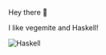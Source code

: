 <!-- <p>
<img width="298" alt="bandit-heeler" src="https://github.com/unorsk/unorsk/assets/25188/1fff611d-2b34-4b7b-8eac-09b3b05bbce2">
</p>
-->
Hey there 👋

I like vegemite and Haskell!
<p>
<img alt="Haskell" src="https://img.shields.io/badge/-Haskell-5e5086?style=flat-square&logo=haskell&logoColor=white" />
</p>
